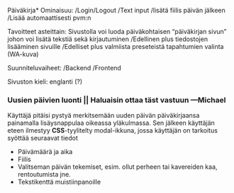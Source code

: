 Päiväkirja*
Ominaisuu:
/Login/Logout
/Text input
/lisätä fiilis päivän jälkeen
/Lisää automaattisesti pvm:n

Tavoitteet asteittain:
Sivustolla voi luoda päiväkohtaisen “päiväkirjan sivun” johon voi lisätä tekstiä sekä kirjautuminen
/Edellinen plus tiedostojen lisääminen sivuille 
/Edelliset plus valmiista preseteistä tapahtumien valinta (WA-kuva)

Suunniteluvaiheet:
/Backend
/Frontend

Sivuston kieli: englanti (?)

### Uusien päivien luonti || Haluaisin ottaa täst vastuun —Michael
Käyttäjä pitäisi pystyä merkitsemään uuden päivän päiväkirjaansa painamalla lisäysnappulaa oikeassa yläkulmassa.
Sen jälkeen käyttäjän eteen ilmestyy <b>CSS</b>-tyylitelty modal-ikkuna, jossa käyttäjän on tarkoitus syöttää seuraavat tiedot
<ul>
  <li>Päivämäärä ja aika</li>
  <li>Fiilis</li>
  <li>Valitseman päivän tekemiset, esim. ollut perheen tai kavereiden kaa, rentoutumista jne.</li>
  <li>Tekstikenttä muistiinpanoille</li>
</ul>
